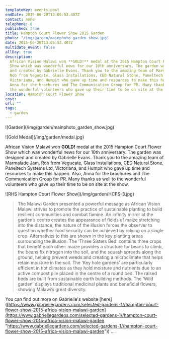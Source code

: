 ```yaml
---
templateKey: events-post
endDate: 2015-06-28T13:05:53.407Z
contact: none
telephone: 0
published: true
title: Hampton Court Flower Show 2015 Garden
photo: "/img/garden/mainphoto_garden_show.jpg"
date: 2015-06-28T13:05:53.407Z
multidate_event: false
allDay: true
description:
  African Vision Malawi won **GOLD!** medal at the 2015 Hampton Court Flower
  Show which was wonderful news for our 10th anniversary. The garden was designed
  and created by Gabrielle Evans. Thank you to the amazing team of Marmalade Jam,
  Rob from Vegucate, Glass Installations, CED Natural Stone, Paneltech Systems Ltd,
  Victoriana, and Humpit who gave up time and resources to make this happen. Also,
  Anna for the brochures and The Communication Group for PR. Many thanks as well to
  the wonderful volunteers who gave up their time to be on site at the show.
location: Hampton Court Flower Show
cost:
url: ""
tags:
  - garden
---
```


!\[Garden\](/img/garden/mainphoto_garden_show.jpg)

!\[Gold Medal\](/img/garden/medal.jpg)

African Vision Malawi won **GOLD!** medal at the 2015 Hampton Court Flower Show which was wonderful news for our 10th anniversary. The garden was designed and created by Gabrielle Evans. Thank you to the amazing team of Marmalade Jam, Rob from Vegucate, Glass Installations, CED Natural Stone, Paneltech Systems Ltd, Victoriana, and Humpit who gave up time and resources to make this happen. Also, Anna for the brochures and The Communication Group for PR. Many thanks as well to the wonderful volunteers who gave up their time to be on site at the show.

!\[RHS Hampton Court Flower Show\](/img/garden/HCFS-3.jpg)

> The Malawi Garden presented a powerful message as African Vision Malawi strives to promote the practice of sustainable planting to build resilient communities and combat famine. An infinity mirror at the garden’s centre creates the appearance of fields of maize stretching into the distance; the nature of the illusion forces the observer to question whether food security can be achieved by relying on a single crop. Alternatives to this are shown in the key planting areas surrounding the illusion. The ‘Three Sisters Bed’ contains three crops that benefit each other: maize provides a structure for beans to climb, the beans fix nitrogen into the soil, and the squash spreads along the ground, helping prevent weeds and creating a microclimate that helps retain moisture in the soil. The ‘Key hole gardens’ are particularly efficient in hot climates as they hold moisture and nutrients due to an active compost pile placed in the centre of a round bed. The raised beds are built from sustainable earth building methods. The ‘Wild garden’ displays traditional medicinal plants and beneficial flowers, showing Malawi’s great diversity.

You can find out more on Gabrielle's website \[here\]([https://www.gabriellegardens.com/selected-gardens-1//hampton-court-flower-show-2015-africa-vision-malawi-garden](https://www.gabriellegardens.com/selected-gardens-1//hampton-court-flower-show-2015-africa-vision-malawi-garden "https://www.gabriellegardens.com/selected-gardens-1//hampton-court-flower-show-2015-africa-vision-malawi-garden")) …
